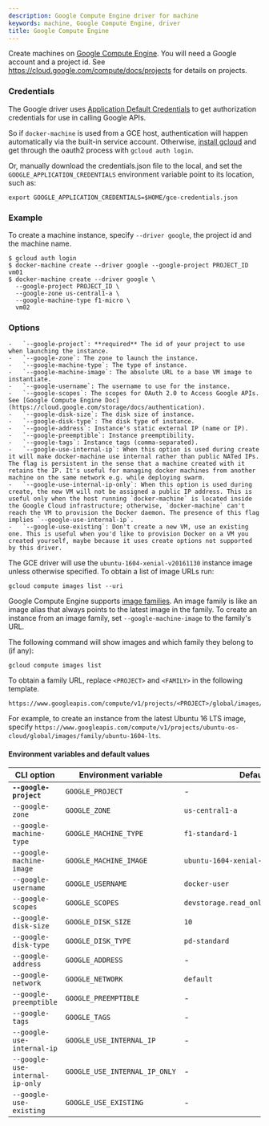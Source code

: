```yaml
---
description: Google Compute Engine driver for machine
keywords: machine, Google Compute Engine, driver
title: Google Compute Engine
---
```


Create machines on [Google Compute Engine](https://cloud.google.com/compute/).
You will need a Google account and a project id.
See <https://cloud.google.com/compute/docs/projects> for details on projects.

### Credentials

The Google driver uses [Application Default Credentials](https://developers.google.com/identity/protocols/application-default-credentials)
to get authorization credentials for use in calling Google APIs.

So if `docker-machine` is used from a GCE host, authentication will happen automatically
via the built-in service account.
Otherwise, [install gcloud](https://cloud.google.com/sdk/) and get
through the oauth2 process with `gcloud auth login`.

Or, manually download the credentials.json file to the local, and set the `GOOGLE_APPLICATION_CREDENTIALS` environment variable point to its location, such as:

    export GOOGLE_APPLICATION_CREDENTIALS=$HOME/gce-credentials.json

### Example

To create a machine instance, specify `--driver google`, the project id and the machine name.

    $ gcloud auth login
    $ docker-machine create --driver google --google-project PROJECT_ID vm01
    $ docker-machine create --driver google \
      --google-project PROJECT_ID \
      --google-zone us-central1-a \
      --google-machine-type f1-micro \
      vm02

### Options

    -   `--google-project`: **required** The id of your project to use when launching the instance.
    -   `--google-zone`: The zone to launch the instance.
    -   `--google-machine-type`: The type of instance.
    -   `--google-machine-image`: The absolute URL to a base VM image to instantiate.
    -   `--google-username`: The username to use for the instance.
    -   `--google-scopes`: The scopes for OAuth 2.0 to Access Google APIs. See [Google Compute Engine Doc](https://cloud.google.com/storage/docs/authentication).
    -   `--google-disk-size`: The disk size of instance.
    -   `--google-disk-type`: The disk type of instance.
    -   `--google-address`: Instance's static external IP (name or IP).
    -   `--google-preemptible`: Instance preemptibility.
    -   `--google-tags`: Instance tags (comma-separated).
    -   `--google-use-internal-ip`: When this option is used during create it will make docker-machine use internal rather than public NATed IPs. The flag is persistent in the sense that a machine created with it retains the IP. It's useful for managing docker machines from another machine on the same network e.g. while deploying swarm.
    -   `--google-use-internal-ip-only`: When this option is used during create, the new VM will not be assigned a public IP address. This is useful only when the host running `docker-machine` is located inside the Google Cloud infrastructure; otherwise, `docker-machine` can't reach the VM to provision the Docker daemon. The presence of this flag implies `--google-use-internal-ip`.
    -   `--google-use-existing`: Don't create a new VM, use an existing one. This is useful when you'd like to provision Docker on a VM you created yourself, maybe because it uses create options not supported by this driver.

The GCE driver will use the `ubuntu-1604-xenial-v20161130` instance image unless otherwise specified. To obtain a
list of image URLs run:

    gcloud compute images list --uri

Google Compute Engine supports [image families](https://cloud.google.com/compute/docs/images#image_families).
An image family is like an image alias that always points to the latest image in the family. To create an
instance from an image family, set `--google-machine-image` to the family's URL.

The following command will show images and which family they belong to (if any):

    gcloud compute images list

To obtain a family URL, replace `<PROJECT>` and `<FAMILY>` in the following template.

    https://www.googleapis.com/compute/v1/projects/<PROJECT>/global/images/family/<FAMILY>

For example, to create an instance from the latest Ubuntu 16 LTS image, specify
`https://www.googleapis.com/compute/v1/projects/ubuntu-os-cloud/global/images/family/ubuntu-1604-lts`.

#### Environment variables and default values

| CLI option                      | Environment variable          | Default                              |
| ------------------------------- | ----------------------------- | ------------------------------------ |
| **`--google-project`**          | `GOOGLE_PROJECT`              | -                                    |
| `--google-zone`                 | `GOOGLE_ZONE`                 | `us-central1-a`                      |
| `--google-machine-type`         | `GOOGLE_MACHINE_TYPE`         | `f1-standard-1`                      |
| `--google-machine-image`        | `GOOGLE_MACHINE_IMAGE`        | `ubuntu-1604-xenial-v20161130`       |
| `--google-username`             | `GOOGLE_USERNAME`             | `docker-user`                        |
| `--google-scopes`               | `GOOGLE_SCOPES`               | `devstorage.read_only,logging.write` |
| `--google-disk-size`            | `GOOGLE_DISK_SIZE`            | `10`                                 |
| `--google-disk-type`            | `GOOGLE_DISK_TYPE`            | `pd-standard`                        |
| `--google-address`              | `GOOGLE_ADDRESS`              | -                                    |
| `--google-network`              | `GOOGLE_NETWORK`              | `default`                            |
| `--google-preemptible`          | `GOOGLE_PREEMPTIBLE`          | -                                    |
| `--google-tags`                 | `GOOGLE_TAGS`                 | -                                    |
| `--google-use-internal-ip`      | `GOOGLE_USE_INTERNAL_IP`      | -                                    |
| `--google-use-internal-ip-only` | `GOOGLE_USE_INTERNAL_IP_ONLY` | -                                    |
| `--google-use-existing`         | `GOOGLE_USE_EXISTING`         | -                                    |
